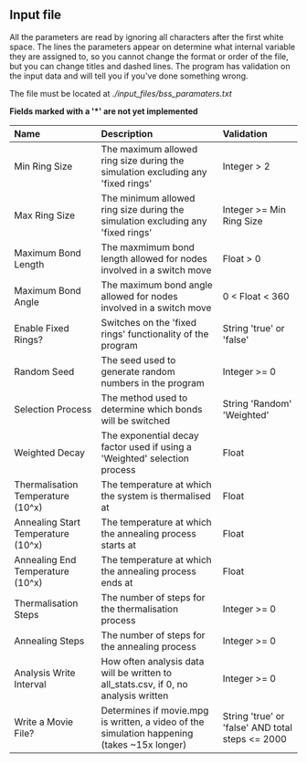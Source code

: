 ## Input file

All the parameters are read by ignoring all characters after the first white space. The lines the parameters appear on determine what internal variable they are assigned to, so you cannot change the format or order of the file, but you can change titles and dashed lines. The program has validation on the input data and will tell you if you've done something wrong.

The file must be located at _./input_files/bss_paramaters.txt_

**Fields marked with a '\*' are not yet implemented**

| Name                               | Description                                                                                 | Validation                                       |
| :--------------------------------- | :------------------------------------------------------------------------------------------ | :----------------------------------------------- |
| Min Ring Size                      | The maximum allowed ring size during the simulation excluding any 'fixed rings'             | Integer > 2                                      |
| Max Ring Size                      | The minimum allowed ring size during the simulation excluding any 'fixed rings'             | Integer >= Min Ring Size                         |
| Maximum Bond Length                | The maxmimum bond length allowed for nodes involved in a switch move                        | Float > 0                                        |
| Maximum Bond Angle                 | The maximum bond angle allowed for nodes involved in a switch move                          | 0 < Float < 360                                  |
| Enable Fixed Rings?                | Switches on the 'fixed rings' functionality of the program                                  | String 'true' or 'false'                         |
| Random Seed                        | The seed used to generate random numbers in the program                                     | Integer >= 0                                     |
| Selection Process                  | The method used to determine which bonds will be switched                                   | String 'Random' 'Weighted'                       |
| Weighted Decay                     | The exponential decay factor used if using a 'Weighted' selection process                   | Float                                            |
| Thermalisation Temperature (10^x)  | The temperature at which the system is thermalised at                                       | Float                                            |
| Annealing Start Temperature (10^x) | The temperature at which the annealing process starts at                                    | Float                                            |
| Annealing End Temperature (10^x)   | The temperature at which the annealing process ends at                                      | Float                                            |
| Thermalisation Steps               | The number of steps for the thermalisation process                                          | Integer >= 0                                     |
| Annealing Steps                    | The number of steps for the annealing process                                               | Integer >= 0                                     |
| Analysis Write Interval            | How often analysis data will be written to all_stats.csv, if 0, no analysis written         | Integer >= 0                                     |
| Write a Movie File?                | Determines if movie.mpg is written, a video of the simulation happening (takes ~15x longer) | String 'true' or 'false' AND total steps <= 2000 |
